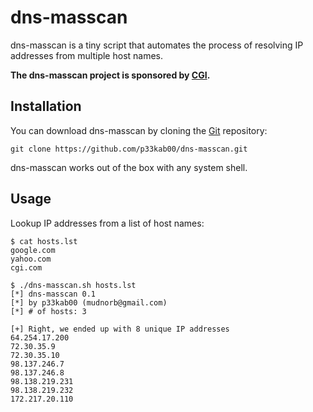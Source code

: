# dns-masscan

dns-masscan is a tiny script that automates the process of resolving IP addresses from multiple host names.

**The dns-masscan project is sponsored by [CGI](https://www.cgi.com/en).**

Installation
----

You can download dns-masscan by cloning the [Git](https://github.com/p33kab00/dns-masscan) repository:

    git clone https://github.com/p33kab00/dns-masscan.git

dns-masscan works out of the box with any system shell.

Usage
----

Lookup IP addresses from a list of host names:

    $ cat hosts.lst 
    google.com
    yahoo.com
    cgi.com

    $ ./dns-masscan.sh hosts.lst 
    [*] dns-masscan 0.1
    [*] by p33kab00 (mudnorb@gmail.com)
    [*] # of hosts: 3
    
    [+] Right, we ended up with 8 unique IP addresses
    64.254.17.200
    72.30.35.9
    72.30.35.10
    98.137.246.7
    98.137.246.8
    98.138.219.231
    98.138.219.232
    172.217.20.110
